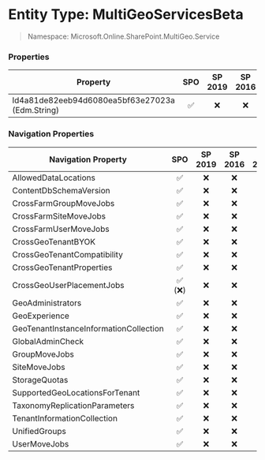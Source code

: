 # Entity Type: MultiGeoServicesBeta

> Namespace: Microsoft.Online.SharePoint.MultiGeo.Service

### Properties

Property | SPO | SP 2019 | SP 2016 | SP 2013
----------|:---:|:-------:|:-------:|:-------:
Id4a81de82eeb94d6080ea5bf63e27023a (Edm.String) | ✅ | ❌ | ❌ | ❌

### Navigation Properties

Navigation Property | SPO | SP 2019 | SP 2016 | SP 2013
----------|:---:|:-------:|:-------:|:-------:
AllowedDataLocations | ✅ | ❌ | ❌ | ❌
ContentDbSchemaVersion | ✅ | ❌ | ❌ | ❌
CrossFarmGroupMoveJobs | ✅ | ❌ | ❌ | ❌
CrossFarmSiteMoveJobs | ✅ | ❌ | ❌ | ❌
CrossFarmUserMoveJobs | ✅ | ❌ | ❌ | ❌
CrossGeoTenantBYOK | ✅ | ❌ | ❌ | ❌
CrossGeoTenantCompatibility | ✅ | ❌ | ❌ | ❌
CrossGeoTenantProperties | ✅ | ❌ | ❌ | ❌
CrossGeoUserPlacementJobs | ✅ (❌) | ❌ | ❌ | ❌
GeoAdministrators | ✅ | ❌ | ❌ | ❌
GeoExperience | ✅ | ❌ | ❌ | ❌
GeoTenantInstanceInformationCollection | ✅ | ❌ | ❌ | ❌
GlobalAdminCheck | ✅ | ❌ | ❌ | ❌
GroupMoveJobs | ✅ | ❌ | ❌ | ❌
SiteMoveJobs | ✅ | ❌ | ❌ | ❌
StorageQuotas | ✅ | ❌ | ❌ | ❌
SupportedGeoLocationsForTenant | ✅ | ❌ | ❌ | ❌
TaxonomyReplicationParameters | ✅ | ❌ | ❌ | ❌
TenantInformationCollection | ✅ | ❌ | ❌ | ❌
UnifiedGroups | ✅ | ❌ | ❌ | ❌
UserMoveJobs | ✅ | ❌ | ❌ | ❌